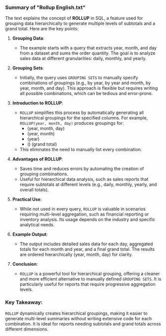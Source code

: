 ### Summary of "Rollup English.txt"

The text explains the concept of **ROLLUP** in SQL, a feature used for grouping data hierarchically to generate multiple levels of subtotals and a grand total. Here are the key points:

1. **Grouping Data**:  
   - The example starts with a query that extracts year, month, and day from a dataset and sums the order quantity. The goal is to analyze sales data at different granularities: daily, monthly, and yearly.

2. **Grouping Sets**:  
   - Initially, the query uses `GROUPING SETS` to manually specify combinations of groupings (e.g., by year, by year and month, by year, month, and day). This approach is flexible but requires writing all possible combinations, which can be tedious and error-prone.

3. **Introduction to ROLLUP**:  
   - `ROLLUP` simplifies this process by automatically generating all hierarchical groupings for the specified columns. For example, `ROLLUP(year, month, day)` produces groupings for:
     - (year, month, day)
     - (year, month)
     - (year)
     - () (grand total)
   - This eliminates the need to manually list every combination.

4. **Advantages of ROLLUP**:  
   - Saves time and reduces errors by automating the creation of grouping combinations.
   - Useful for hierarchical data analysis, such as sales reports that require subtotals at different levels (e.g., daily, monthly, yearly, and overall totals).

5. **Practical Use**:  
   - While not used in every query, `ROLLUP` is valuable in scenarios requiring multi-level aggregation, such as financial reporting or inventory analysis. Its usage depends on the industry and specific analytical needs.

6. **Example Output**:  
   - The output includes detailed sales data for each day, aggregated totals for each month and year, and a final grand total. The results are ordered hierarchically (year, month, day) for clarity.

7. **Conclusion**:  
   - `ROLLUP` is a powerful tool for hierarchical grouping, offering a cleaner and more efficient alternative to manually defined `GROUPING SETS`. It is particularly useful for reports that require progressive aggregation levels.  

### Key Takeaway:  
`ROLLUP` dynamically creates hierarchical groupings, making it easier to generate multi-level summaries without writing extensive code for each combination. It is ideal for reports needing subtotals and grand totals across different dimensions.